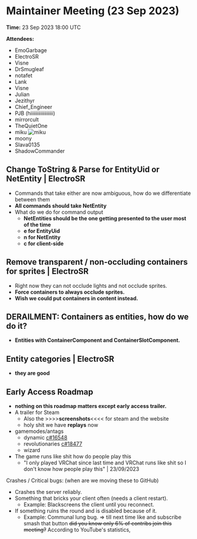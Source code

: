 # Maintainer Meeting (23 Sep 2023)

**Time:** 23 Sep 2023 18:00 UTC

**Attendees:**
- EmoGarbage
- ElectroSR
- Visne
- DrSmugleaf
- notafet
- Lank
- Visne
- Julian
- Jezithyr
- Chief_Engineer
- PJB (hiiiiiiiiiiiiiiiiii)
- mirrorcult
- TheQuietOne
- miku
![miku](https://media.discordapp.net/attachments/813722892948733982/1155204273777422366/miku.png)
- moony
- Slava0135
- ShadowCommander

## Change ToString & Parse for EntityUid or NetEntity | ElectroSR
- Commands that take either are now ambiguous, how do we differentiate between them
- **All commands should take NetEntity**
- What do we do for command output
    - **NetEntities should be the one getting presented to the user most of the time**
    - **e for EntityUid**
    - **n for NetEntity**
    - **c for client-side**

## Remove transparent / non-occluding containers for sprites | ElectroSR
- Right now they can not occlude lights and not occlude sprites.
- **Force containers to always occlude sprites.**
- **Wish we could put containers in content instead.**

## DERAILMENT: Containers as entities, how do we do it?
- **Entities with ContainerComponent and ContainerSlotComponent.**

## Entity categories | ElectroSR
- **they are good**

## Early Access Roadmap
- **nothing on this roadmap matters except early access trailer.**
- A trailer for Steam
    - Also the >>>>**screenshots**<<<< for steam and the website
    - holy shit we have **replays** now
- gamemodes/antags
    - dynamic [c#16548](https://github.com/space-wizards/space-station-14/pull/16548)
    - revolutionaries [c#18477](https://github.com/space-wizards/space-station-14/pull/18477)
    - wizard
- The game runs like shit how do people play this
    - "I only played VRChat since last time and VRChat runs like shit so I don't know how people play this" | 23/09/2023


Crashes / Critical bugs: (when are we moving these to GitHub)
- Crashes the server reliably.
- Something that bricks your client often (needs a client restart).
    - Example: Blackscreens the client until you reconnect.
- If something ruins the round and is disabled because of it.
    - Example: Communal lung bug.
=> till next time
like and subscribe
smash that button
~~did you know only 6% of contribs join this meeting?~~ According to YouTube's statistics, 
